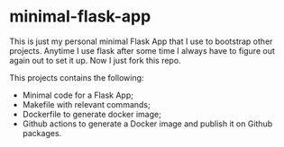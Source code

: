# minimal-flask-app

This is just my personal minimal Flask App that I use to bootstrap other projects. Anytime I use flask after some time I always have to figure out again out to set it up. Now I just fork this repo. 

This projects contains the following: 

- Minimal code for a Flask App;
- Makefile with relevant commands;
- Dockerfile to generate docker image;
- Github actions to generate a Docker image and publish it on Github packages.

